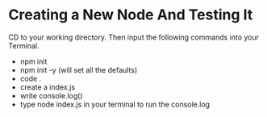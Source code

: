 # Creating a New Node And Testing It
CD to your working directory. Then input the following commands into your Terminal.

* npm init
* npm init -y (will set all the defaults)
* code .
* create a index.js
* write console.log()
* type node index.js in your terminal to run the console.log
